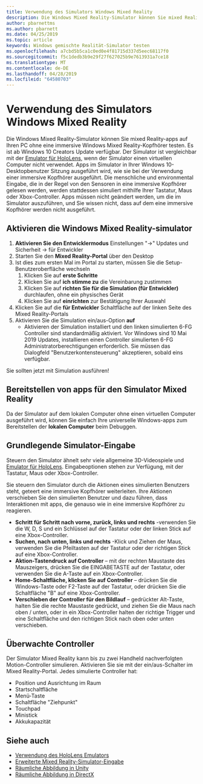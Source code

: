 ```yaml
---
title: Verwendung des Simulators Windows Mixed Reality
description: Die Windows Mixed Reality-Simulator können Sie mixed Reality-apps auf Ihren PC ohne eine immersive Windows Mixed Reality-Kopfhörer testen.
author: pbarnettms
ms.author: pbarnett
ms.date: 04/25/2019
ms.topic: article
keywords: Windows gemischte Realität-Simulator testen
ms.openlocfilehash: a7cbd5b5ca1c0ed0e4f81715d337d5eec68117f0
ms.sourcegitcommit: f5c1dedb3b9e29f27f627025b9e7613931a7ce18
ms.translationtype: MT
ms.contentlocale: de-DE
ms.lasthandoff: 04/28/2019
ms.locfileid: "64580703"
---
```

# <a name="using-the-windows-mixed-reality-simulator"></a>Verwendung des Simulators Windows Mixed Reality

Die Windows Mixed Reality-Simulator können Sie mixed Reality-apps auf Ihren PC ohne eine immersive Windows Mixed Reality-Kopfhörer testen. Es ist ab Windows 10 Creators Update verfügbar. Der Simulator ist vergleichbar mit der [Emulator für HoloLens](using-the-hololens-emulator.md), wenn der Simulator einen virtuellen Computer nicht verwendet. Apps im Simulator in Ihrer Windows 10-Desktopbenutzer Sitzung ausgeführt wird, wie sie bei der Verwendung einer immersive Kopfhörer ausgeführt. Die menschliche und environmental Eingabe, die in der Regel von den Sensoren in eine immersive Kopfhörer gelesen werden, werden stattdessen simuliert mithilfe Ihrer Tastatur, Maus oder Xbox-Controller. Apps müssen nicht geändert werden, um die im Simulator auszuführen, und Sie wissen nicht, dass auf dem eine immersive Kopfhörer werden nicht ausgeführt.

## <a name="enabling-the-windows-mixed-reality-simulator"></a>Aktivieren die Windows Mixed Reality-simulator

1. **Aktivieren Sie den Entwicklermodus** Einstellungen "->" Updates und Sicherheit -> für Entwickler
2. Starten Sie den **Mixed Reality-Portal** über den Desktop
3. Ist dies zum ersten Mal im Portal zu starten, müssen Sie die Setup-Benutzeroberfläche wechseln
   1. Klicken Sie auf **erste Schritte**
   2. Klicken Sie auf **ich stimme zu** die Vereinbarung zustimmen
   3. Klicken Sie auf **richten Sie für die Simulation (für Entwickler)** durchlaufen, ohne ein physisches Gerät
   4. Klicken Sie auf **einrichten** zur Bestätigung Ihrer Auswahl
4. Klicken Sie auf die **für Entwickler** Schaltfläche auf der linken Seite des Mixed Reality-Portals
5. Aktivieren Sie die Simulation ein/aus-Option **auf**
   * Aktivieren der Simulation installiert und den linken simulierten 6-FG Controller sind standardmäßig aktiviert.  Vor Windows sind 10 Mai 2019 Updates, installieren einen Controller simulierten 6-FG Administratorberechtigungen erforderlich.  Sie müssen das Dialogfeld "Benutzerkontensteuerung" akzeptieren, sobald eins verfügbar.

Sie sollten jetzt mit Simulation ausführen!

## <a name="deploying-apps-to-the-mixed-reality-simulator"></a>Bereitstellen von apps für den Simulator Mixed Reality

Da der Simulator auf dem lokalen Computer ohne einen virtuellen Computer ausgeführt wird, können Sie einfach Ihre universelle Windows-apps zum Bereitstellen der **lokalen Computer** beim Debuggen.

## <a name="basic-simulator-input"></a>Grundlegende Simulator-Eingabe

Steuern den Simulator ähnelt sehr viele allgemeine 3D-Videospiele und [Emulator für HoloLens](using-the-hololens-emulator.md). Eingabeoptionen stehen zur Verfügung, mit der Tastatur, Maus oder Xbox-Controller.

Sie steuern den Simulator durch die Aktionen eines simulierten Benutzers steht, geteert eine immersive Kopfhörer weiterleiten. Ihre Aktionen verschieben Sie den simulierten Benutzer und dazu führen, dass Interaktionen mit apps, die genauso wie in eine immersive Kopfhörer zu reagieren.
* **Schritt für Schritt nach vorne, zurück, links und rechts** -verwenden Sie die W, D, S und ein Schlüssel auf der Tastatur oder der linken Stick auf eine Xbox-Controller.
* **Suchen, nach unten, links und rechts** -Klick und Ziehen der Maus, verwenden Sie die Pfeiltasten auf der Tastatur oder der richtigen Stick auf eine Xbox-Controller.
* **Aktion-Tastendruck auf Controller** – mit der rechten Maustaste des Mauszeigers, drücken Sie die EINGABETASTE auf der Tastatur, oder verwenden Sie die A-Taste auf ein Xbox-Controller.
* **Home-Schaltfläche, klicken Sie auf Controller** – drücken Sie die Windows-Taste oder F2-Taste auf der Tastatur, oder drücken Sie die Schaltfläche "B" auf eine Xbox-Controller.
* **Verschieben der Controller für den Bildlauf** – gedrückter Alt-Taste, halten Sie die rechte Maustaste gedrückt, und ziehen Sie die Maus nach oben / unten, oder in ein Xbox-Controller halten der richtige Trigger und eine Schaltfläche und den richtigen Stick nach oben oder unten verschieben.

## <a name="tracked-controllers"></a>Überwachte Controller

Der Simulator Mixed Reality kann bis zu zwei Handheld nachverfolgten Motion-Controller simulieren. Aktivieren Sie sie mit der ein/aus-Schalter im Mixed Reality-Portal. Jedes simulierte Controller hat:
* Position und Ausrichtung im Raum
* Startschaltfläche
* Menü-Taste
* Schaltfläche "Ziehpunkt"
* Touchpad
* Ministick
* Akkukapazität

## <a name="see-also"></a>Siehe auch
* [Verwendung des HoloLens Emulators](using-the-hololens-emulator.md)
* [Erweiterte Mixed Reality-Simulator-Eingabe](advanced-hololens-emulator-and-mixed-reality-simulator-input.md)
* [Räumliche Abbildung in Unity](spatial-mapping-in-unity.md)
* [Räumliche Abbildung in DirectX](spatial-mapping-in-directx.md)
